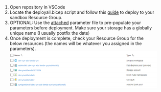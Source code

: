 1) Open repository in VSCode
2) Locate the deployall.bicep script and follow this [guide](https://learn.microsoft.com/en-us/azure/azure-resource-manager/bicep/deploy-vscode) to deploy to your sandbox Resource Group.
3) OPTIONAL: Use the [attached](./../deploy/synapse.parameters.json) parameter file to pre-populate your parameters before deployment. Make sure your storage has a globally unique name (I usually postfix the date)
4) Once deployment is complete, check your Resource Group for the below resources (the names will be whatever you assigned in the parameters).
![](./../images/deployedResources.png)